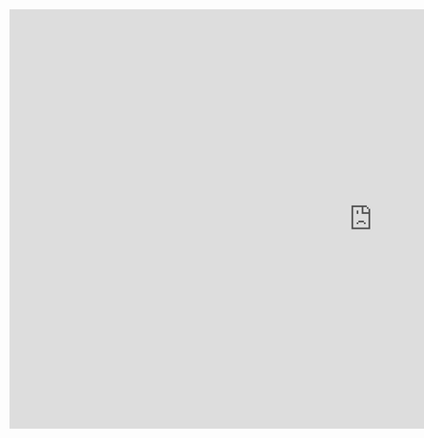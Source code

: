 <iframe frameborder="0" src="https://itch.io/embed-upload/10317605?color=ffffff" allowfullscreen="" width="1280" height="740"><a href="https://ronsogames.itch.io/rocket-way">Play Rocket Way on itch.io</a></iframe>